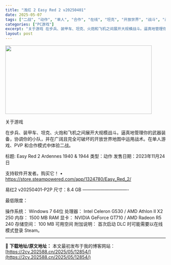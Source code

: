 ```yaml
---
title: "浅红 2 Easy Red 2 v20250401"
date: 2025-05-07
tags: ["二战", "动作", "单人", "合作", "在线", "坦克", "开放世界", "战斗", "战术", "破坏"]
categories: ["PC游戏"]
excerpt: "关于游戏 在步兵、装甲车、坦克、火炮和飞机之间展开大规模战斗。逼真地管理你的武器装备，协调你的小队，并在广阔且完全可破坏的开放世界地图中运用战术。在单人游戏、PVP 和合作模式中体验二战。 标题: Easy Red 2 Ardennes 1940 &amp; 1944 类型：动作 发售日期：2023&hellip;"
layout: post
---
```


<img class="aligncenter size-full wp-image-12842" src="https://2cy.202588.cn/wp-content/uploads/2025/05/202505070051434.webp" alt="" width="460" height="215" />

关于游戏

在步兵、装甲车、坦克、火炮和飞机之间展开大规模战斗。逼真地管理你的武器装备，协调你的小队，并在广阔且完全可破坏的开放世界地图中运用战术。在单人游戏、PVP 和合作模式中体验二战。

标题: Easy Red 2 Ardennes 1940 &amp; 1944
类型：动作
发售日期：2023年11月24日

支持软件开发者。购买它！
• https://store.steampowered.com/app/1324780/Easy_Red_2/

易红2 v20250401-P2P
尺寸：8.4 GB
——————————-

最低限度：

操作系统： Windows 7 64位
处理器： Intel Celeron G530 / AMD Athlon II X2 250
内存： 1500 MB RAM
显卡： NVIDIA GeForce GT710 / AMD Radeon R5 240
存储空间： 100 MB 可用空间
附加说明： 首次启动 DLC 时可能需要以在线模式登录 Steam。

---
📖 **下载地址/原文地址：** 本文最初发布于我的博客网站：[https://2cy.202588.cn/2025/05/12854/](https://2cy.202588.cn/2025/05/12854/)
